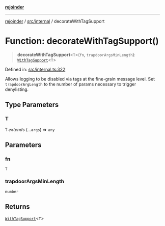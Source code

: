 [**rejoinder**](../../../README.md)

***

[rejoinder](../../../README.md) / [src/internal](../README.md) / decorateWithTagSupport

# Function: decorateWithTagSupport()

> **decorateWithTagSupport**\<`T`\>(`fn`, `trapdoorArgsMinLength`): [`WithTagSupport`](../type-aliases/WithTagSupport.md)\<`T`\>

Defined in: [src/internal.ts:322](https://github.com/Xunnamius/rejoinder/blob/748babba233d71cd2034695ee391d03a3782c67b/src/internal.ts#L322)

Allows logging to be disabled via tags at the fine-grain message level. Set
`trapdoorArgLength` to the number of params necessary to trigger denylisting.

## Type Parameters

### T

`T` *extends* (...`args`) => `any`

## Parameters

### fn

`T`

### trapdoorArgsMinLength

`number`

## Returns

[`WithTagSupport`](../type-aliases/WithTagSupport.md)\<`T`\>
